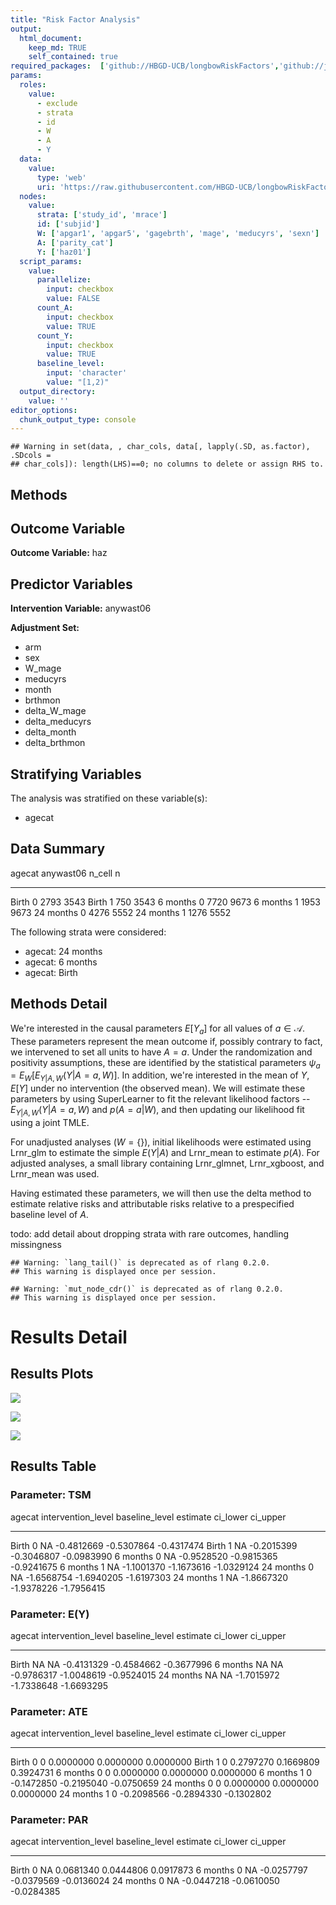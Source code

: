 ```yaml
---
title: "Risk Factor Analysis"
output: 
  html_document:
    keep_md: TRUE
    self_contained: true
required_packages:  ['github://HBGD-UCB/longbowRiskFactors','github://jeremyrcoyle/skimr@vector_types', 'github://tlverse/delayed']
params:
  roles:
    value:
      - exclude
      - strata
      - id
      - W
      - A
      - Y
  data: 
    value: 
      type: 'web'
      uri: 'https://raw.githubusercontent.com/HBGD-UCB/longbowRiskFactors/master/inst/sample_data/birthwt_data.rdata'
  nodes:
    value:
      strata: ['study_id', 'mrace']
      id: ['subjid']
      W: ['apgar1', 'apgar5', 'gagebrth', 'mage', 'meducyrs', 'sexn']
      A: ['parity_cat']
      Y: ['haz01']
  script_params:
    value:
      parallelize:
        input: checkbox
        value: FALSE
      count_A:
        input: checkbox
        value: TRUE
      count_Y:
        input: checkbox
        value: TRUE        
      baseline_level:
        input: 'character'
        value: "[1,2)"
  output_directory:
    value: ''
editor_options: 
  chunk_output_type: console
---
```







```
## Warning in set(data, , char_cols, data[, lapply(.SD, as.factor), .SDcols =
## char_cols]): length(LHS)==0; no columns to delete or assign RHS to.
```

## Methods
## Outcome Variable

**Outcome Variable:** haz

## Predictor Variables

**Intervention Variable:** anywast06

**Adjustment Set:**

* arm
* sex
* W_mage
* meducyrs
* month
* brthmon
* delta_W_mage
* delta_meducyrs
* delta_month
* delta_brthmon

## Stratifying Variables

The analysis was stratified on these variable(s):

* agecat

## Data Summary

agecat      anywast06    n_cell      n
----------  ----------  -------  -----
Birth       0              2793   3543
Birth       1               750   3543
6 months    0              7720   9673
6 months    1              1953   9673
24 months   0              4276   5552
24 months   1              1276   5552


The following strata were considered:

* agecat: 24 months
* agecat: 6 months
* agecat: Birth



## Methods Detail

We're interested in the causal parameters $E[Y_a]$ for all values of $a \in \mathcal{A}$. These parameters represent the mean outcome if, possibly contrary to fact, we intervened to set all units to have $A=a$. Under the randomization and positivity assumptions, these are identified by the statistical parameters $\psi_a=E_W[E_{Y|A,W}(Y|A=a,W)]$.  In addition, we're interested in the mean of $Y$, $E[Y]$ under no intervention (the observed mean). We will estimate these parameters by using SuperLearner to fit the relevant likelihood factors -- $E_{Y|A,W}(Y|A=a,W)$ and $p(A=a|W)$, and then updating our likelihood fit using a joint TMLE.

For unadjusted analyses ($W=\{\}$), initial likelihoods were estimated using Lrnr_glm to estimate the simple $E(Y|A)$ and Lrnr_mean to estimate $p(A)$. For adjusted analyses, a small library containing Lrnr_glmnet, Lrnr_xgboost, and Lrnr_mean was used.

Having estimated these parameters, we will then use the delta method to estimate relative risks and attributable risks relative to a prespecified baseline level of $A$.

todo: add detail about dropping strata with rare outcomes, handling missingness



```
## Warning: `lang_tail()` is deprecated as of rlang 0.2.0.
## This warning is displayed once per session.
```

```
## Warning: `mut_node_cdr()` is deprecated as of rlang 0.2.0.
## This warning is displayed once per session.
```




# Results Detail

## Results Plots
![](/tmp/bddba4db-59f3-406a-ae3c-37e36a5834ed/28e8f861-8167-44c9-ad1c-e6795aedfc64/REPORT_files/figure-html/plot_tsm-1.png)<!-- -->



![](/tmp/bddba4db-59f3-406a-ae3c-37e36a5834ed/28e8f861-8167-44c9-ad1c-e6795aedfc64/REPORT_files/figure-html/plot_ate-1.png)<!-- -->



![](/tmp/bddba4db-59f3-406a-ae3c-37e36a5834ed/28e8f861-8167-44c9-ad1c-e6795aedfc64/REPORT_files/figure-html/plot_par-1.png)<!-- -->

## Results Table

### Parameter: TSM


agecat      intervention_level   baseline_level      estimate     ci_lower     ci_upper
----------  -------------------  ---------------  -----------  -----------  -----------
Birth       0                    NA                -0.4812669   -0.5307864   -0.4317474
Birth       1                    NA                -0.2015399   -0.3046807   -0.0983990
6 months    0                    NA                -0.9528520   -0.9815365   -0.9241675
6 months    1                    NA                -1.1001370   -1.1673616   -1.0329124
24 months   0                    NA                -1.6568754   -1.6940205   -1.6197303
24 months   1                    NA                -1.8667320   -1.9378226   -1.7956415


### Parameter: E(Y)


agecat      intervention_level   baseline_level      estimate     ci_lower     ci_upper
----------  -------------------  ---------------  -----------  -----------  -----------
Birth       NA                   NA                -0.4131329   -0.4584662   -0.3677996
6 months    NA                   NA                -0.9786317   -1.0048619   -0.9524015
24 months   NA                   NA                -1.7015972   -1.7338648   -1.6693295


### Parameter: ATE


agecat      intervention_level   baseline_level      estimate     ci_lower     ci_upper
----------  -------------------  ---------------  -----------  -----------  -----------
Birth       0                    0                  0.0000000    0.0000000    0.0000000
Birth       1                    0                  0.2797270    0.1669809    0.3924731
6 months    0                    0                  0.0000000    0.0000000    0.0000000
6 months    1                    0                 -0.1472850   -0.2195040   -0.0750659
24 months   0                    0                  0.0000000    0.0000000    0.0000000
24 months   1                    0                 -0.2098566   -0.2894330   -0.1302802


### Parameter: PAR


agecat      intervention_level   baseline_level      estimate     ci_lower     ci_upper
----------  -------------------  ---------------  -----------  -----------  -----------
Birth       0                    NA                 0.0681340    0.0444806    0.0917873
6 months    0                    NA                -0.0257797   -0.0379569   -0.0136024
24 months   0                    NA                -0.0447218   -0.0610050   -0.0284385
